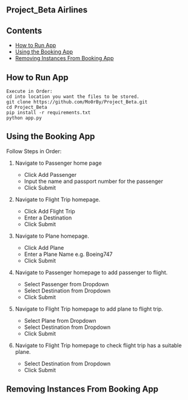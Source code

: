 ## Project_Beta Airlines

 ## Contents
* [How to Run App](#How-to-Run-App)
* [Using the Booking App](#Using-the-Booking-App)
* [Removing Instances From Booking App](#Removing-Instances-From-Booking-App)

## How to Run App
```
Execute in Order:
cd into location you want the files to be stored.
git clone https://github.com/Mo0rBy/Project_Beta.git
cd Project_Beta
pip install -r requirements.txt
python app.py
```
## Using the Booking App

Follow Steps in Order:

1. Navigate to Passenger home page
    * Click Add Passenger
    * Input the name and passport number for the passenger
    * Click Submit
    
2. Navigate to Flight Trip homepage.
    * Click Add Flight Trip
    * Enter a Destination
    * Click Submit
    
3. Navigate to Plane homepage.
    * Click Add Plane
    * Enter a Plane Name e.g. Boeing747
    * Click Submit
    
4. Navigate to Passenger homepage to add passenger to flight.
    * Select Passenger from Dropdown
    * Select Destination from Dropdown
    * Click Submit
    
5. Navigate to Flight Trip homepage to add plane to flight trip.
    * Select Plane from Dropdown
    * Select Destination from Dropdown
    * Click Submit

6. Navigate to Flight Trip homepage to check flight trip has a suitable plane.
    * Select Destination from Dropdown
    * Click Submit

## Removing Instances From Booking App
